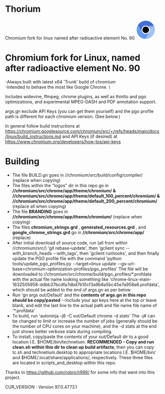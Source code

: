 # Thorium
Chromium fork for linux named after radioactive element No. 90
<img src="https://github.com/Alex313031/Technetium/blob/main/logos/product_logo_64.png">

# Chromium fork for Linux, named after radioactive element No. 90
-Always built with latest x64 'Trunk' build of chromium \
-Intended to behave the most like Google Chrome. \

Includes widevine, ffmpeg, chrome plugins, as well as thinlto and pgo optimizations, and experimental MPEG-DASH and PDF annotation support.

args.gn exclude API Keys (you can get them yourself) and the pgo profile path is different for each chromium version. (See below.)

In general follow build instructions at https://chromium.googlesource.com/chromium/src/+/refs/heads/main/docs/linux/build_instructions.md and API Keys (if desired) at https://www.chromium.org/developers/how-tos/api-keys

# Building
- The file BUILD.gn goes in //chromium/src/build/config/compiler/ (replace when copying)
- The files within the "logos" dir in this repo go in **//chromium/src/chrome/app/theme/chromium/ & //chromium/src/chrome/app/theme/default_100_percent/chromium/ & //chromium/src/chrome/app/theme/default_200_percent/chromium/** (replace all when copying) 
- The file **BRANDING** goes in **//chromium/src/chrome/app/theme/chromium/** (replace when copying)
- The files **chromium_strings.grd** , **generated_resources.grd** , and **google_chrome_strings.grd** go in **//chromium/src/chrome/app/** (replace)
- After initial download of source code, run (all from within //chromium/src/) 'git rebase-update', then 'gclient sync --with_branch_heads --with_tags', then 'gclient runhooks', and then finally update the PGO profile file with the command 'python tools/update_pgo_profiles.py --target=linux update --gs-url-base=chromium-optimization-profiles/pgo_profiles'  The file will be downloaded to //chromium/src/chrome/build/pgo_profiles/*.profdata with the actual file name looking something like 'chrome-linux-main-1632505958-ddbb37bcdfa7dbd7b10cf3a9b6a5bc45e7a958a6.profdata', which should be added to the end of args.gn as per below.
- Run 'gn args out/Default' and the **contents of args.gn in this repo should be copy/pasted** --Include your api keys here at the top or leave blank, and edit the last line to the actual path and file name file name of '*.profdata'
- To build, run 'autoninja -j8 -C out/Default chrome -d stats' The -j# can be changed to limit or increase the number of jobs (generally should be the number of CPU cores on your machine), and the -d stats at the end just shows better verbose stats during compiling.
- To install, copy/paste the contents of your out/Default dir to a good location I.E. $HOME/bin/technetium. **RECOMMENDED - Copy and run clean.sh within this dir to clean up build artifacts**, then you can copy tc.sh and technetium.desktop to appropriate locations I.E. $HOME/bin/ and $HOME/.local/share/applications/, respectively. These three files are located in scripts_and_desktop within this repo.

Thanks to https://github.com/robrich999/ for some info that went into this project.

CUR_VERSION : Version 97.0.4773.1
